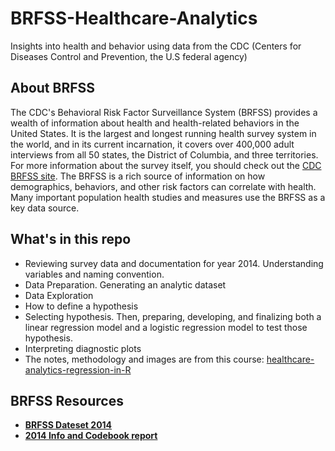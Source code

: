 # BRFSS-Healthcare-Analytics
Insights into health and behavior using data from the CDC (Centers for Diseases Control and Prevention, the U.S federal agency)

## About BRFSS

The CDC's Behavioral Risk Factor Surveillance System (BRFSS) provides a wealth of information about health and health-related behaviors in the United States. It is the largest and longest running health survey system in the world, and in its current incarnation, it covers over 400,000 adult interviews from all 50 states, the District of Columbia, and three territories. For more information about the survey itself, you should check out the [CDC BRFSS site](http://www.cdc.gov/brfss/). The BRFSS is a rich source of information on how demographics, behaviors, and other risk factors can correlate with health. Many important population health studies and measures use the BRFSS as a key data source.

## What's in this repo

- Reviewing survey data and documentation for year 2014. Understanding variables and naming convention.
- Data Preparation. Generating an analytic dataset
- Data Exploration
- How to define a hypothesis
- Selecting hypothesis. Then, preparing, developing, and finalizing both a linear regression model and a logistic regression model to test those hypothesis.
- Interpreting diagnostic plots
- The notes, methodology and images are from this course: [healthcare-analytics-regression-in-R](https://www.linkedin.com/learning/healthcare-analytics-regression-in-r)

## BRFSS Resources

- [**BRFSS Dateset 2014**](http://www.cdc.gov/brfss/annual_data/2014/files/LLCP2014XPT.ZIP)
- [**2014 Info and Codebook report**](https://www.cdc.gov/brfss/annual_data/annual_2014.html)
